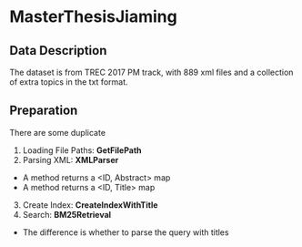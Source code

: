 # MasterThesisJiaming

## Data Description
The dataset is from TREC 2017 PM track, with 889 xml files and a collection of extra topics in the txt format.

## Preparation
There are some duplicate 

1. Loading File Paths: __GetFilePath__
2. Parsing XML: __XMLParser__
 * A method returns a <ID, Abstract> map
 * A method returns a <ID, Title> map
3. Create Index: __CreateIndexWithTitle__ 
4. Search: __BM25Retrieval__
 * The difference is whether to parse the query with titles
